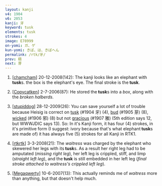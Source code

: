 ```yaml
---
layout: kanji
v4: 1904
v6: 2053
kanji: 牙
keyword: tusk
elements: tusk
strokes: 4
image: E78999
on-yomi: ガ、ゲ
kun-yomi: きば、は、きばへん
permalink: /rtk/牙/
prev: 極
next: 芽
---
```


1) [<a href="http://kanji.koohii.com/profile/chamcham">chamcham</a>] 20-12-2008(142): The kanji looks like an elephant with<strong> tusk</strong>s. the box is the elephant&#039;s eye. The final stroke is the<strong> tusk</strong>.

2) [<a href="http://kanji.koohii.com/profile/Copycatken">Copycatken</a>] 2-7-2006(87): He stored the<strong> tusk</strong>s into a <em>box</em>, along with the <em>broken halberds</em>.

3) [<a href="http://kanji.koohii.com/profile/stupiddog">stupiddog</a>] 28-12-2009(26): You can save yourself a lot of trouble because Heisig is correct on <a href="../v4/1904.html">tusk</a> (#1904 牙) (4), <a href="../v4/1905.html">bud</a> (#1905 芽) (8), <a href="../v4/1906.html">wicked</a> (#1906 邪) (8) but not <a href="../v4/1907.html">gracious</a> (#1907 雅) (5th edition says 12, but WWWJDIC says 13). So: In it&#039;s Kanji form, it has four (4) strokes, in it&#039;s primitive form (I suggest: ivory because that&#039;s what elephant<strong> tusk</strong>s are made of) it has always five (5) strokes for all Kanji in RTK1.

4) [<a href="http://kanji.koohii.com/profile/rtkrtk">rtkrtk</a>] 3-3-2008(21): The <em>waitress</em> was charged by the elephant who skewered her legs with its<strong> tusk</strong>s. As a result her right leg had to be amputated (<em>missing right leg</em>), her left leg is crippled, stiff, and limp (<em>straight left leg</em>), and the<strong> tusk</strong> is still embedded in her left leg (<em>final stroke attached to waitress&#039;s crippled left leg</em>).

5) [<a href="http://kanji.koohii.com/profile/Megaqwerty">Megaqwerty</a>] 10-6-2007(13): This actually reminds me of <em>waitress</em> more than anything, but that doesn&#039;t help much.

